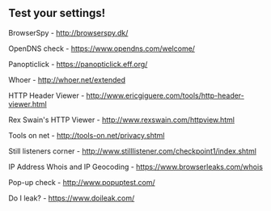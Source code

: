 ## Test your settings!


BrowserSpy - http://browserspy.dk/

OpenDNS check - https://www.opendns.com/welcome/

Panopticlick - https://panopticlick.eff.org/

Whoer - http://whoer.net/extended

HTTP Header Viewer - http://www.ericgiguere.com/tools/http-header-viewer.html

Rex Swain's HTTP Viewer - http://www.rexswain.com/httpview.html

Tools on net - http://tools-on.net/privacy.shtml

Still listeners corner - http://www.stilllistener.com/checkpoint1/index.shtml

IP Address Whois and IP Geocoding - https://www.browserleaks.com/whois

Pop-up check - http://www.popuptest.com/

Do I leak? - https://www.doileak.com/
